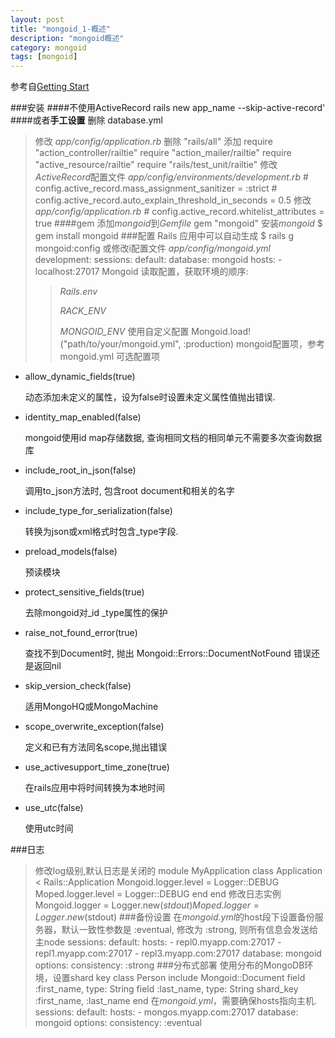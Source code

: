 ```yaml
---
layout: post
title: "mongoid_1-概述"
description: "mongoid概述"
category: mongoid
tags: [mongoid]
---
```



参考自[Getting Start](http://mongoid.org/en/mongoid/docs/installation.html)

###安装
####不使用ActiveRecord
	rails new app_name --skip-active-record'
####或者**手工设置**
	删除	database.yml
> 修改 *app/config/application.rb*
	删除	"rails/all"
	添加	require "action_controller/railtie"
		require "action_mailer/railtie"
		require "active_resource/railtie"
		require "rails/test_unit/railtie"
> 修改*ActiveRecord*配置文件 *app/config/environments/development.rb*
	# config.active_record.mass_assignment_sanitizer = :strict
	# config.active_record.auto_explain_threshold_in_seconds = 0.5
> 修改 *app/config/application.rb*
	# config.active_record.whitelist_attributes = true
####gem
> 添加*mongoid*到*Gemfile*
	gem "mongoid"
> 安装*mongoid*
	$ gem install mongoid
###配置
> Rails 应用中可以自动生成
	$ rails g mongoid:config
> 或修改i配置文件 *app/config/mongoid.yml*
	development:
	  sessions:
	    default:
	      database: mongoid
	      hosts:
	        - localhost:27017
> Mongoid 读取配置，获取环境的顺序: 
>
> > *Rails.env*
> >
> > *RACK_ENV*
> >
> > *MONGOID_ENV*
>使用自定义配置
	Mongoid.load!("path/to/your/mongoid.yml", :production)
>mongoid配置项，参考mongoid.yml 可选配置项
- allow_dynamic_fields(true)

	动态添加未定义的属性，设为false时设置未定义属性值抛出错误.
- identity_map_enabled(false)

	mongoid使用id map存储数据, 查询相同文档的相同单元不需要多次查询数据库
- include_root_in_json(false)

	调用to_json方法时, 包含root document和相关的名字
- include_type_for_serialization(false)

	转换为json或xml格式时包含_type字段.
- preload_models(false)

	预读模块
- protect_sensitive_fields(true)

	去除mongoid对\_id \_type属性的保护
- raise_not_found_error(true)

	查找不到Document时, 抛出 Mongoid::Errors::DocumentNotFound 错误还是返回nil
- skip_version_check(false)

	适用MongoHQ或MongoMachine
- scope_overwrite_exception(false)

	定义和已有方法同名scope,抛出错误
- use_activesupport_time_zone(true)

	在rails应用中将时间转换为本地时间
- use_utc(false)

	使用utc时间

###日志
> 修改log级别,默认日志是关闭的
	module MyApplication
	  class Application < Rails::Application
	    Mongoid.logger.level = Logger::DEBUG
	    Moped.logger.level = Logger::DEBUG
	  end
	end
> 修改日志实例
	Mongoid.logger = Logger.new($stdout)
	Moped.logger = Logger.new($stdout)
###备份设置
> 在*mongoid.yml*的host段下设置备份服务器，默认一致性参数是 :eventual, 修改为 :strong, 则所有信息会发送给主node
	sessions:
	  default:
	  hosts:
	    - repl0.myapp.com:27017
	    - repl1.myapp.com:27017
	    - repl3.myapp.com:27017
	  database: mongoid
	  options:
	  consistency: :strong
###分布式部署
> 使用分布的MongoDB环境，设置shard key
	class Person
	  include Mongoid::Document
	  field :first_name, type: String
	  field :last_name, type: String
	  shard_key :first_name, :last_name
	end
> 在*mongoid.yml*，需要确保hosts指向主机.
	sessions:
	  default:
	    hosts:
	      - mongos.myapp.com:27017
	    database: mongoid
	    options:
	    consistency: :eventual